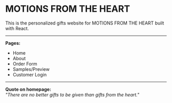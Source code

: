 # MOTIONS FROM THE HEART

This is the personalized gifts website for MOTIONS FROM THE HEART built with React.

---

**Pages:**

- Home  
- About  
- Order Form  
- Samples/Preview  
- Customer Login

---

**Quote on homepage:**  
*"There are no better gifts to be given than gifts from the heart."*

